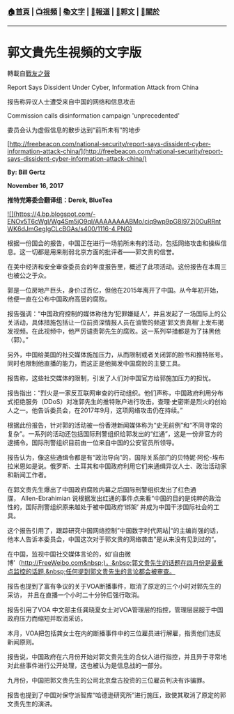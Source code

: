 ###  [:house:首頁](https://github.com/ourhimalayas/home) | [:tv:視頻](https://github.com/ourhimalayas/videos) | [:books:文字](https://github.com/ourhimalayas/txt) | [:newspaper:報道](https://github.com/ourhimalayas/news) | [:eagle:郭文](https://github.com/ourhimalayas/guomedia) | [:pray:關於](https://github.com/ourhimalayas/home/tree/master/about)
---
# 郭文貴先生視頻的文字版
轉載自[戰友之聲](http://littleantvoice.blogspot.com)

Report Says Dissident Under Cyber, Information Attack from China

报告称异议人士遭受来自中国的网络和信息攻击



Commission calls disinformation campaign 'unprecedented'

委员会认为虚假信息的散步达到“前所未有”的地步



[http://freebeacon.com/national-security/report-says-dissident-cyber-information-attack-china/](http://freebeacon.com/national-security/report-says-dissident-cyber-information-attack-china/)



**By: Bill Gertz**

**November 16, 2017**

**推特党筹委会翻译组：Derek, BlueTea**

[!\[\](https://4.bp.blogspot.com/-ENOv5T6cWgI/Wg4Sm5jO9qI/AAAAAAAABMo/ciq9wp9pG8I972j0OuRRntWK6dJmGegIgCLcBGAs/s400/1116-4.PNG)](https://4.bp.blogspot.com/-ENOv5T6cWgI/Wg4Sm5jO9qI/AAAAAAAABMo/ciq9wp9pG8I972j0OuRRntWK6dJmGegIgCLcBGAs/s1600/1116-4.PNG)



根据一份国会的报告，中国正在进行一场前所未有的活动，包括网络攻击和操纵信息。这一切都是用来削弱北京方面的批评者——郭文贵的信誉。



在美中经济和安全审查委员会的年度报告里，概述了此项活动。这份报告在本周三也被公之于众。



郭是一位房地产巨头，身价过百亿，但他在2015年离开了中国。从今年初开始，他便一直在公布中国政府高层的腐败。



报告强调：“中国政府控制的媒体称他为‘犯罪嫌疑人’，并且发起了一场国际上的公关活动，具体措施包括让一位前资深情报人员在油管的频道‘郭文贵真相’上发布揭发视频。在此视频中，他严厉谴责郭先生的腐败。这一系列举措都是为了抹黑他（郭）。”



另外，中国给美国的社交媒体施加压力，从而限制或者关闭郭的脸书和推特账号。同时也限制他直播的能力，而这正是他揭发中国腐败的主要工具。



报告称，这些社交媒体的限制，引发了人们对中国官方给郭施加压力的担忧。



报告指出：“烈火是一家反互联网审查的行动组织。他们声称，中国政府利用分布式拒绝服务（DDoS）对准郭先生的推特账户进行攻击。查理·史密斯是烈火的创始人之一。他告诉委员会，在2017年9月，这项网络攻击仍在持续。”



根据此份报告，针对郭的活动被一份香港新闻媒体称为“史无前例”和“不同寻常的复杂”。一系列的活动还包括国际刑警组织给郭发出的“红通”，这是一份非官方的逮捕令。国际刑警组织目前由一位来自中国的公安官员所领导。



报告认为，像这些通缉令都是有“政治导向”的，国际关系部门的贝特妮·阿伦-埃布拉米恩如是说。俄罗斯、土耳其和中国政府利用它们来通缉异议人士、政治活动家和新闻工作者。



在郭文贵先生爆出了中国政府腐败内幕之后国际刑警组织发出了红色通牒，&nbsp;Allen-Ebrahimian&nbsp;说根据发出红通的事件点来看“中国的目的是纯粹的政治性的，国际刑警组织原来越处于被中国政府‘绑架’&nbsp;并成为中国干涉国际社会的工具。



这个报告引用了，跟踪研究中国网络控制”中国数字时代网站|“的主编肖强的话，他本人告诉本委员会，中国这次对于郭文贵的网络袭击”是从来没有见到过的“。



在中国，监视中国社交媒体言论的，如‘自由微博’（http://FreeWeibo.com&nbsp;)，&nbsp;郭文贵先生的话题在四月份是最重点监控的话题,&nbsp;任何提到郭文贵先生的言论都会被审查。



报告也提到了富有争议的关于VOA断播事件，取消了原定的三个小时对郭先生的采访，&nbsp;并且在直播一个小时二十分钟后强行取消。



报告引用了VOA&nbsp;中文部主任龚晓夏女士对VOA管理层的指控，管理层屈服于中国政府压力而缩短并取消采访。



本月，VOA把包括龚女士在内的断播事件中的三位雇员进行解雇，指责他们违反新闻原则。

报告说，中国政府在六月份开始对郭文贵先生的合伙人进行指控，并且异于寻常地对此些事件进行公开处理，这也被认为是信息战的一部分。



九月份，中国把郭文贵先生的公司北京盘古投资的三位雇员判决有诈骗罪。

报告也提到了中国对保守派智库“哈德逊研究所”进行施压，致使其取消了原定的郭文贵先生的演讲。
